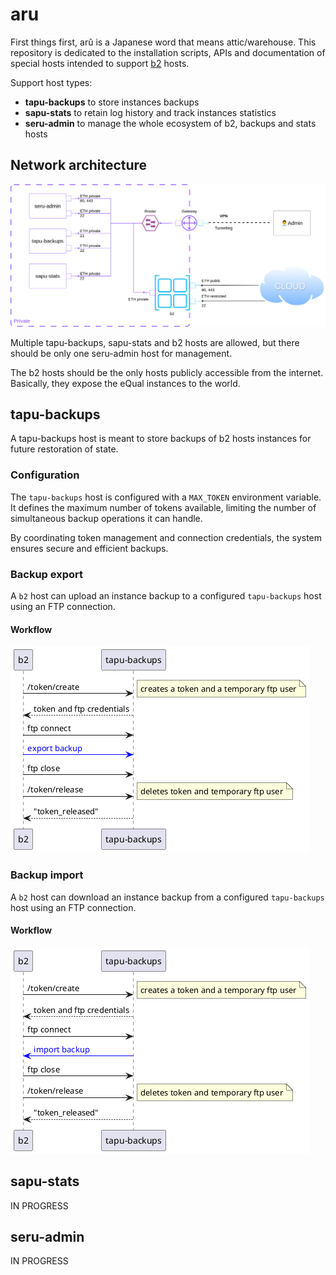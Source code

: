 # aru

First things first, arû is a Japanese word that means attic/warehouse. 
This repository is dedicated to the installation scripts, APIs and documentation of special hosts intended to support [b2](https://github.com/yesbabylon/b2) hosts.

Support host types:
  - **tapu-backups** to store instances backups
  - **sapu-stats** to retain log history and track instances statistics
  - **seru-admin** to manage the whole ecosystem of b2, backups and stats hosts

## Network architecture

![](doc/network-architecture.drawio.png)

Multiple tapu-backups, sapu-stats and b2 hosts are allowed, but there should be only one seru-admin host for management.

The b2 hosts should be the only hosts publicly accessible from the internet. Basically, they expose the eQual instances to the world.

## tapu-backups

A tapu-backups host is meant to store backups of b2 hosts instances for future restoration of state.

### Configuration

The `tapu-backups` host is configured with a `MAX_TOKEN` environment variable.
It defines the maximum number of tokens available, limiting the number of simultaneous backup operations it can handle.

By coordinating token management and connection credentials, the system ensures secure and efficient backups.

### Backup export

A `b2` host can upload an instance backup to a configured `tapu-backups` host using an FTP connection.

#### Workflow

![](doc/uml/backup-export.png)

### Backup import

A `b2` host can download an instance backup from a configured `tapu-backups` host using an FTP connection.

#### Workflow

![](doc/uml/backup-import.png)

## sapu-stats

IN PROGRESS

## seru-admin

IN PROGRESS
